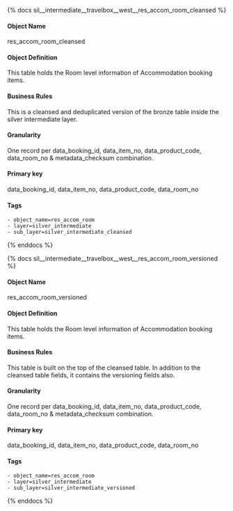{% docs sil__intermediate__travelbox__west__res_accom_room_cleansed %}

#### Object Name
res_accom_room_cleansed

#### Object Definition
This table holds the Room level information of Accommodation booking items.

#### Business Rules
This is a cleansed and deduplicated version of the bronze table inside the silver intermediate layer.

#### Granularity
One record per data_booking_id, data_item_no, data_product_code, data_room_no & metadata_checksum combination.

#### Primary key
data_booking_id, data_item_no, data_product_code, data_room_no

#### Tags
    - object_name=res_accom_room
    - layer=silver_intermediate
    - sub_layer=silver_intermediate_cleansed

{% enddocs %}

{% docs sil__intermediate__travelbox__west__res_accom_room_versioned %}

#### Object Name
res_accom_room_versioned

#### Object Definition
This table holds the Room level information of Accommodation booking items.

#### Business Rules
This table is built on the top of the cleansed table. In addition to the cleansed table fields, it contains the versioning fields also.

#### Granularity
One record per data_booking_id, data_item_no, data_product_code, data_room_no & metadata_checksum combination.

#### Primary key
data_booking_id, data_item_no, data_product_code, data_room_no

#### Tags
    - object_name=res_accom_room
    - layer=silver_intermediate
    - sub_layer=silver_intermediate_versioned

{% enddocs %}